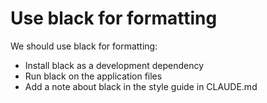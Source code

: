 # Use black for formatting

We should use black for formatting:

- Install black as a development dependency
- Run black on the application files
- Add a note about black in the style guide in CLAUDE.md
